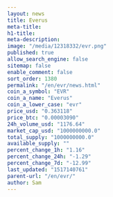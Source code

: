 ```yaml
---
layout: news
title: Everus
meta-title: 
h1-title: 
meta-description: 
image: "/media/12318332/evr.png"
published: true
allow_search_engine: false
sitemap: false
enable_comment: false
sort_order: 1380
permalink: "/en/evr/news.html"
coin_a_symbol: "EVR"
coin_a_name: "Everus"
coin_a_lower_case: "evr"
price_usd: "0.363118"
price_btc: "0.00003090"
24h_volume_usd: "1176.64"
market_cap_usd: "1000000000.0"
total_supply: "1000000000.0"
available_supply: ""
percent_change_1h: "1.16"
percent_change_24h: "-1.29"
percent_change_7d: "-12.99"
last_updated: "1517140761"
parent-url: "/en/evr/"
author: Sam
---
```


